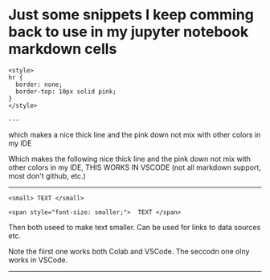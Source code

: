 # Just some snippets I keep comming back to use in my jupyter notebook markdown cells

```
<style>
hr {
  border: none;
  border-top: 10px solid pink;
}
</style>

---

```

which makes a nice thick line and the pink down not mix with other colors in my IDE

Which makes the following nice thick line and the pink down not mix with other colors in my IDE, THIS WORKS IN VSCODE (not all markdown support, most don't github, etc.)

---


```
<small> TEXT </small>

<span style="font-size: smaller;">  TEXT </span>

````

Then both useed to make text smaller. Can be used for links to data sources etc. 

Note the fiirst one works both Colab and VSCode. The seccodn one olny works in VSCode.

---


